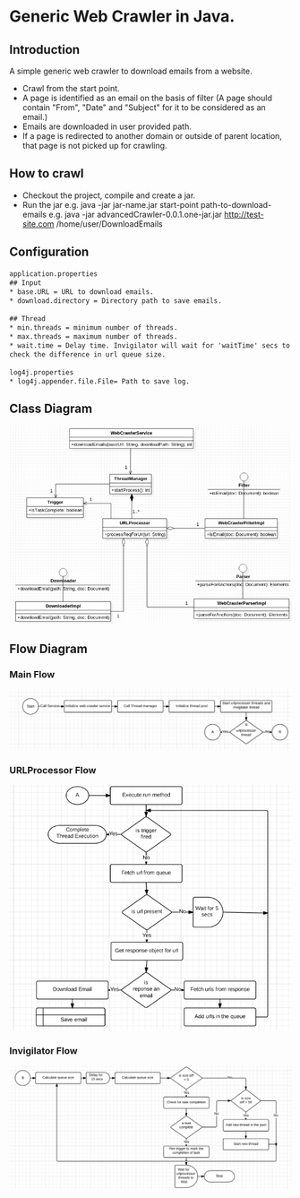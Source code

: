 # Generic Web Crawler in Java.

## Introduction

A simple generic web crawler to download emails from a website. 
* Crawl from the start point.
* A page is identified as an email on the basis of filter (A page should contain "From", "Date" and "Subject" for it to be considered as an email.)
* Emails are downloaded in user provided path.
* If a page is redirected to another domain or outside of parent location, that page is not picked up for crawling.


## How to crawl
* Checkout the project, compile and create a jar.
* Run the jar e.g. 
	java -jar jar-name.jar start-point path-to-download-emails
	e.g. java -jar advancedCrawler-0.0.1.one-jar.jar http://test-site.com /home/user/DownloadEmails



## Configuration

	application.properties
	## Input
	* base.URL = URL to download emails.
	* download.directory = Directory path to save emails.
	
	## Thread
	* min.threads = minimum number of threads.
	* max.threads = maximum number of threads.
	* wait.time = Delay time. Invigilator will wait for 'waitTime' secs to check the difference in url queue size.

	log4j.properties
	* log4j.appender.file.File= Path to save log.


## Class Diagram

![alt text](https://github.com/vishals79/web-crawler/blob/master/etc/web-crawler-class-diagram.jpg "Class Diagram")

## Flow Diagram

### Main Flow

![alt text](https://github.com/vishals79/web-crawler/blob/master/etc/main-flow.jpg "Main Flow")

### URLProcessor Flow

![alt text](https://github.com/vishals79/web-crawler/blob/master/etc/url-processor.jpg "URL Processor")

### Invigilator Flow

![alt text](https://github.com/vishals79/web-crawler/blob/master/etc/invigilator.jpg "Invigilator")

